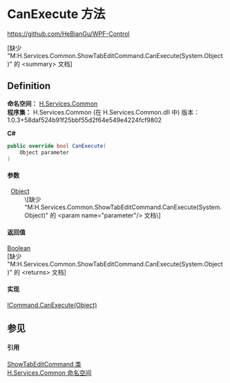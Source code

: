 # CanExecute 方法
https://github.com/HeBianGu/WPF-Control

\[缺少 "M:H.Services.Common.ShowTabEditCommand.CanExecute(System.Object)" 的 &lt;summary&gt; 文档\]



## Definition
**命名空间：** <a href="b9cdd84f-6623-a51a-f53b-465103ced202">H.Services.Common</a>  
**程序集：** H.Services.Common (在 H.Services.Common.dll 中) 版本：1.0.3+58daf524b91f25bbf55d2f64e549e4224fcf9802

**C#**
``` C#
public override bool CanExecute(
	Object parameter
)
```



#### 参数
<dl><dt>  <a href="https://learn.microsoft.com/dotnet/api/system.object" target="_blank" rel="noopener noreferrer">Object</a></dt><dd>\[缺少 "M:H.Services.Common.ShowTabEditCommand.CanExecute(System.Object)" 的 &lt;param name="parameter"/&gt; 文档\]</dd></dl>

#### 返回值
<a href="https://learn.microsoft.com/dotnet/api/system.boolean" target="_blank" rel="noopener noreferrer">Boolean</a>  
\[缺少 "M:H.Services.Common.ShowTabEditCommand.CanExecute(System.Object)" 的 &lt;returns&gt; 文档\]

#### 实现
<a href="https://learn.microsoft.com/dotnet/api/system.windows.input.icommand.canexecute" target="_blank" rel="noopener noreferrer">ICommand.CanExecute(Object)</a>  


## 参见


#### 引用
<a href="44bf8c93-dd13-7e35-90af-838dbd949f37">ShowTabEditCommand 类</a>  
<a href="b9cdd84f-6623-a51a-f53b-465103ced202">H.Services.Common 命名空间</a>  

